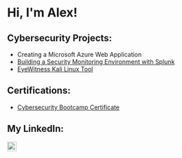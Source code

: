 <h1>Hi, I'm Alex! </h1>

<h2> Cybersecurity Projects:</h2>

- Creating a Microsoft Azure Web Application 
- [Building a Security Monitoring Environment with Splunk](https://github.com/AlexanderRutherford7/Building-a-Security-Monitoring-Environment-with-Splunk)
- [EyeWitness Kali Linux Tool](https://github.com/AlexanderRutherford7/EyewitnessKaliLinux-)

<h2> Certifications:</h2>

- [Cybersecurity Bootcamp Certificate](https://www.credly.com/badges/625ac221-cad2-4b0a-bd88-23e4d6918b62/public_url)

<h2> My LinkedIn:</h2>

[<img align="left" alt="JoshMadakor | LinkedIn" width="22px" src="https://cdn.jsdelivr.net/npm/simple-icons@v3/icons/linkedin.svg" />][linkedin]

[linkedin]: https://www.linkedin.com/in/alex-rutherford/

